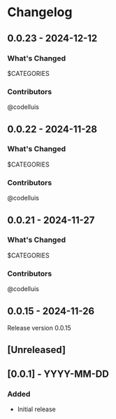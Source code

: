 # Changelog

## 0.0.23 - 2024-12-12

### What's Changed

$CATEGORIES

### Contributors

@codelluis

## 0.0.22 - 2024-11-28

### What's Changed

$CATEGORIES

### Contributors

@codelluis

## 0.0.21 - 2024-11-27

### What's Changed

$CATEGORIES

### Contributors

@codelluis

## 0.0.15 - 2024-11-26

Release version 0.0.15

## [Unreleased]

## [0.0.1] - YYYY-MM-DD

### Added

- Initial release
